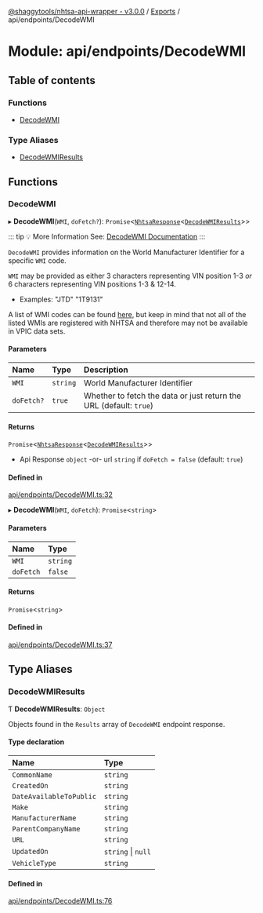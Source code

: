 [@shaggytools/nhtsa-api-wrapper - v3.0.0](../index.md) / [Exports](../modules.md) / api/endpoints/DecodeWMI

# Module: api/endpoints/DecodeWMI

## Table of contents

### Functions

- [DecodeWMI](api_endpoints_DecodeWMI.md#decodewmi)

### Type Aliases

- [DecodeWMIResults](api_endpoints_DecodeWMI.md#decodewmiresults)

## Functions

### DecodeWMI

▸ **DecodeWMI**(`WMI`, `doFetch?`): `Promise`<[`NhtsaResponse`](api_types.md#nhtsaresponse)<[`DecodeWMIResults`](api_endpoints_DecodeWMI.md#decodewmiresults)\>\>

::: tip :bulb: More Information
See: [DecodeWMI Documentation](/api/decode-wmi)
:::

`DecodeWMI` provides information on the World Manufacturer Identifier for a specific `WMI` code.

`WMI` may be provided as either 3 characters representing VIN position 1-3 _or_ 6 characters
representing VIN positions 1-3 & 12-14.
- Examples: "JTD" "1T9131"

A list of WMI codes can be found
[here](https://en.wikibooks.org/wiki/Vehicle_Identification_Numbers_(VIN_codes)/World_Manufacturer_Identifier_(WMI)),
but keep in mind that not all of the listed WMIs are registered with NHTSA and therefore may not
be available in VPIC data sets.

#### Parameters

| Name | Type | Description |
| :------ | :------ | :------ |
| `WMI` | `string` | World Manufacturer Identifier |
| `doFetch?` | ``true`` | Whether to fetch the data or just return the URL (default: `true`) |

#### Returns

`Promise`<[`NhtsaResponse`](api_types.md#nhtsaresponse)<[`DecodeWMIResults`](api_endpoints_DecodeWMI.md#decodewmiresults)\>\>

- Api Response `object`
-or- url `string` if `doFetch = false` (default: `true`)

#### Defined in

[api/endpoints/DecodeWMI.ts:32](https://github.com/ShaggyTech/nhtsa-api-wrapper/blob/a4e673e/packages/lib/src/api/endpoints/DecodeWMI.ts#L32)

▸ **DecodeWMI**(`WMI`, `doFetch`): `Promise`<`string`\>

#### Parameters

| Name | Type |
| :------ | :------ |
| `WMI` | `string` |
| `doFetch` | ``false`` |

#### Returns

`Promise`<`string`\>

#### Defined in

[api/endpoints/DecodeWMI.ts:37](https://github.com/ShaggyTech/nhtsa-api-wrapper/blob/a4e673e/packages/lib/src/api/endpoints/DecodeWMI.ts#L37)

## Type Aliases

### DecodeWMIResults

Ƭ **DecodeWMIResults**: `Object`

Objects found in the `Results` array of `DecodeWMI` endpoint response.

#### Type declaration

| Name | Type |
| :------ | :------ |
| `CommonName` | `string` |
| `CreatedOn` | `string` |
| `DateAvailableToPublic` | `string` |
| `Make` | `string` |
| `ManufacturerName` | `string` |
| `ParentCompanyName` | `string` |
| `URL` | `string` |
| `UpdatedOn` | `string` \| ``null`` |
| `VehicleType` | `string` |

#### Defined in

[api/endpoints/DecodeWMI.ts:76](https://github.com/ShaggyTech/nhtsa-api-wrapper/blob/a4e673e/packages/lib/src/api/endpoints/DecodeWMI.ts#L76)
